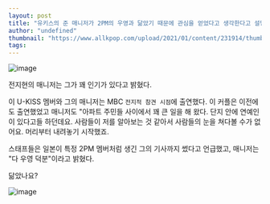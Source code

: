 ```yaml
---
layout: post
title: "유키스의 준 매니저가 2PM의 우영과 닮았기 때문에 관심을 얻었다고 생각한다고 설명한다."
author: "undefined"
thumbnail: "https://www.allkpop.com/upload/2021/01/content/231914/thumb/1611447248-20210123-jun.jpg"
tags: 
---
```



![image](https://www.allkpop.com/upload/2021/01/content/231914/1611447248-20210123-jun.jpg)

전지현의 매니저는 그가 꽤 인기가 있다고 밝혔다.

이 U-KISS 멤버와 그의 매니저는 MBC `전지적 참견 시점`에 출연했다. 이 커플은 이전에도 출연했었고 매니저도 "아파트 주민들 사이에서 꽤 큰 일을 해 왔다. 단지 안에 연예인이 있다고들 하던데요. 사람들이 저를 알아보는 것 같아서 사람들의 눈을 쳐다볼 수가 없어요. 머리부터 내려놓기 시작했죠.

스태프들은 일본이 특정 2PM 멤버처럼 생긴 그의 기사까지 썼다고 언급했고, 매니저는 "다 우영 덕분"이라고 밝혔다.

닮았나요?

![image](https://www.allkpop.com/upload/2021/01/content/231917/1611447430-1.jpg)